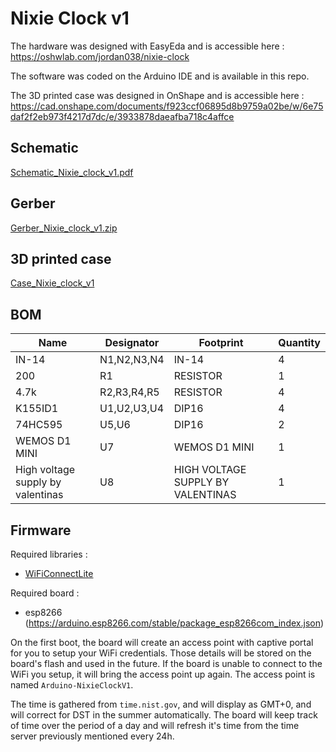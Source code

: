 # Nixie Clock v1

The hardware was designed with EasyEda and is accessible here : https://oshwlab.com/jordan038/nixie-clock

The software was coded on the Arduino IDE and is available in this repo.

The 3D printed case was designed in OnShape and is accessible here : https://cad.onshape.com/documents/f923ccf06895d8b9759a02be/w/6e75daf2f2eb973f4217d7dc/e/3933878daeafba718c4affce

## Schematic
[Schematic_Nixie_clock_v1.pdf](https://github.com/jordanpenard/NixieClock/raw/main/Schematic_Nixie_clock_v1.pdf)

## Gerber
[Gerber_Nixie_clock_v1.zip](https://github.com/jordanpenard/NixieClock/raw/main/Gerber_Nixie_clock_v1.zip)

## 3D printed case
[Case_Nixie_clock_v1](https://www.thingiverse.com/thing:5468544)

## BOM
|Name                             |Designator |Footprint                        |Quantity|
|---------------------------------|-----------|---------------------------------|--------|
|IN-14                            |N1,N2,N3,N4|IN-14                            |4       |
|200                              |R1         |RESISTOR                         |1       |
|4.7k                             |R2,R3,R4,R5|RESISTOR                         |4       |
|K155ID1                          |U1,U2,U3,U4|DIP16                            |4       |
|74HC595                          |U5,U6      |DIP16                            |2       |
|WEMOS D1 MINI                    |U7         |WEMOS D1 MINI                    |1       |
|High voltage supply by valentinas|U8         |HIGH VOLTAGE SUPPLY BY VALENTINAS|1       |

## Firmware
Required libraries :
- [WiFiConnectLite](https://github.com/mrfaptastic/WiFiConnectLite)

Required board :
- esp8266 (https://arduino.esp8266.com/stable/package_esp8266com_index.json)

On the first boot, the board will create an access point with captive portal for you to setup your WiFi credentials. Those details will be stored on the board's flash and used in the future. If the board is unable to connect to the WiFi you setup, it will bring the access point up again. The access point is named `Arduino-NixieClockV1`.

The time is gathered from `time.nist.gov`, and will display as GMT+0, and will correct for DST in the summer automatically. The board will keep track of time over the period of a day and will refresh it's time from the time server previously mentioned every 24h.
